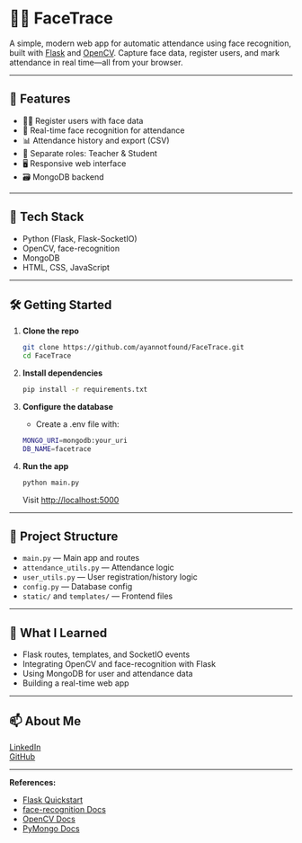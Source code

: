 # 🧑‍💼 FaceTrace

A simple, modern web app for automatic attendance using face recognition, built with [Flask](https://flask.palletsprojects.com/) and [OpenCV](https://opencv.org/). Capture face data, register users, and mark attendance in real time—all from your browser.

---

## 🚀 Features
- 🧑‍💼 Register users with face data
- 📸 Real-time face recognition for attendance
- 📊 Attendance history and export (CSV)
- 🏫 Separate roles: Teacher & Student
- 🖥️ Responsive web interface
- 🗃️ MongoDB backend

---

## 🧩 Tech Stack
- Python (Flask, Flask-SocketIO)
- OpenCV, face-recognition
- MongoDB
- HTML, CSS, JavaScript

---

## 🛠️ Getting Started

1. **Clone the repo**
   ```bash
   git clone https://github.com/ayannotfound/FaceTrace.git
   cd FaceTrace
   ```
2. **Install dependencies**
   ```bash
   pip install -r requirements.txt
   ```
3. **Configure the database**
   - Create a .env file with:
   ```bash
   MONGO_URI=mongodb:your_uri
   DB_NAME=facetrace
   ```

4. **Run the app**
   ```bash
   python main.py
   ```
   Visit [http://localhost:5000](http://localhost:5000)

---

## 📁 Project Structure

- `main.py` — Main app and routes
- `attendance_utils.py` — Attendance logic
- `user_utils.py` — User registration/history logic
- `config.py` — Database config
- `static/` and `templates/` — Frontend files

---

## 🧠 What I Learned

- Flask routes, templates, and SocketIO events
- Integrating OpenCV and face-recognition with Flask
- Using MongoDB for user and attendance data
- Building a real-time web app

---

## 📫 About Me

[LinkedIn](https://www.linkedin.com/in/ayush-anand-420590306/)  
[GitHub](https://github.com/ayannotfound)

---

**References:**
- [Flask Quickstart](https://github.com/pallets/flask/blob/main/docs/quickstart.rst#_snippet_5)
- [face-recognition Docs](https://github.com/ageitgey/face_recognition)
- [OpenCV Docs](https://docs.opencv.org/)
- [PyMongo Docs](https://pymongo.readthedocs.io/)
